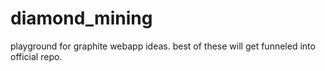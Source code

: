 diamond_mining
==============

playground for graphite webapp ideas. best of these will get funneled into official repo.